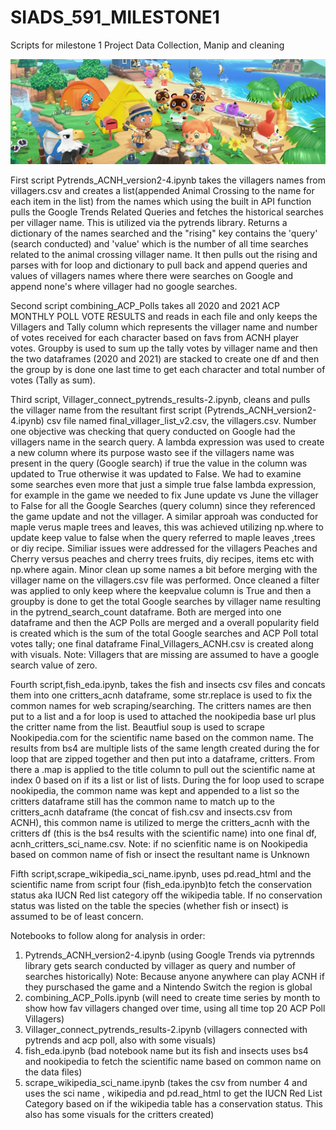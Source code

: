 # SIADS_591_MILESTONE1
Scripts for milestone 1 Project Data Collection, Manip and cleaning

![alt text](https://github.com/limesarelife/SIADS_591_MILESTONE1/blob/main/BANNER-TEST-AC.png)
 
First script Pytrends_ACNH_version2-4.ipynb takes the villagers names from villagers.csv and creates a list(appended Animal Crossing to the name for each item in the list) from the names which using the built in API function pulls the Google Trends Related Queries and fetches the historical searches per villager name. This is utilized via the pytrends library.  Returns a dictionary of the names searched and the "rising" key contains the 'query' (search conducted) and 'value' which is the number of all time searches related to the animal crossing villager name.  It then pulls out the rising and parses with for loop and dictionary to pull back and append queries and values of villagers names where there were searches on Google and append none's where villager had no google searches.

Second script combining_ACP_Polls takes all 2020 and 2021 ACP MONTHLY POLL VOTE RESULTS and reads in each file and only keeps the Villagers and Tally column which represents the villager name and number of votes received for each character based on favs from ACNH player votes.  Groupby is used to sum up the tally votes by villager name and then the two dataframes (2020 and 2021) are stacked to create one df and then the group by is done one last time to get each character and total number of votes (Tally as sum).  

Third script, Villager_connect_pytrends_results-2.ipynb, cleans and pulls the villager name from the resultant first script (Pytrends_ACNH_version2-4.ipynb) csv file named final_villager_list_v2.csv, the villagers.csv. Number one objective was checking that query conducted on Google had the villagers name in the search query.  A lambda expression was used to create a new column where its purpose wasto see if the villagers name was present in the query (Google search) if true the value in the column was updated to True otherwise it was updated to False.  We had to examine some searches even more that just a simple true false lambda expression, for example in the game we needed to fix June update vs June the villager to False for all the Google Searches (query column) since they referenced the game update and not the villager.  A similar approah was conducted for maple verus maple trees and leaves, this was achieved utilizing np.where to update keep value to false when the query referred to maple leaves ,trees or diy recipe.  Similiar issues were addressed for the villagers Peaches and Cherry versus peaches and cherry trees fruits, diy recipes, items etc with np.where again. Minor clean up some names a bit before merging with the villager name on the villagers.csv file was performed.  Once cleaned a filter was applied to only keep where the keepvalue column is True and then a groupby is done to get the total Google searches by villager name resulting in the pytrend_search_count dataframe.  Both are merged into one dataframe and then the ACP Polls are merged and a overall popularity field is created which is the sum of the total Google searches and ACP Poll total votes tally; one final dataframe Final_Villagers_ACNH.csv is created along with visuals. Note: Villagers that are missing are assumed to have a google search value of zero.

Fourth script,fish_eda.ipynb, takes the fish and insects csv files and concats them into one critters_acnh dataframe, some str.replace is used to fix the common names for web scraping/searching. The critters names are then put to a list and a for loop is used to attached the nookipedia base url plus the critter name from the list. Beautfiul soup is used to scrape Nookipedia.com for the scientific name based on the common name.  The results from bs4 are multiple lists of the same length created during the for loop that are zipped together and then put into a dataframe, critters.  From there a .map is applied to the title column to pull out the scientific name at index 0 based on if its a list or list of lists.  During the for loop used to scrape nookipedia, the common name was kept and appended to a list so the critters dataframe still has the common name to match up to the critters_acnh dataframe (the concat of fish.csv and insects.csv from ACNH), this common name is utilized to merge the critters_acnh with the critters df (this is the bs4 results with the scientific name) into one final df, acnh_critters_sci_name.csv.
Note: if no scienfitic name is on Nookipedia based on common name of fish or insect the resultant name is Unknown

Fifth script,scrape_wikipedia_sci_name.ipynb, uses pd.read_html and the scientific name from script four (fish_eda.ipynb)to fetch the conservation status aka IUCN Red list category off the wikipedia table.  If no conservation status was listed on the table the species (whether fish or insect) is assumed to be of least concern.

Notebooks to follow along for analysis in order:
1. Pytrends_ACNH_version2-4.ipynb (using Google Trends via pytrennds library gets search conducted by villager as query and number of searches historically)
   Note: Because anyone anywhere can play ACNH if they purschased the game and a Nintendo Switch the region is global 
2. combining_ACP_Polls.ipynb (will need to create time series by month to show how fav villagers changed over time, using all time top 20 ACP Poll Villagers)
3. Villager_connect_pytrends_results-2.ipynb (villagers connected with pytrends and acp poll, also with some visuals)
4. fish_eda.ipynb (bad notebook name but its fish and insects uses bs4 and nookipedia to fetch the scientific name based on common name on the data files)
5. scrape_wikipedia_sci_name.ipynb (takes the csv from number 4 and uses the sci name , wikipedia and pd.read_html to get the IUCN Red List Category based on if the wikipedia table has a conservation status. This also has some visuals for the critters created) 

